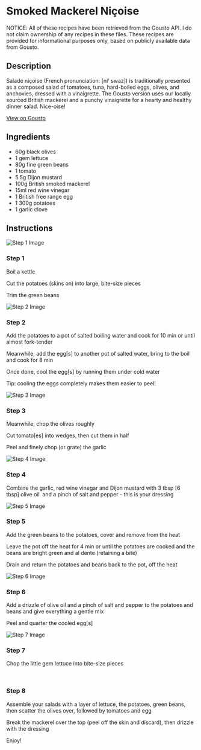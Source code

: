 # Smoked Mackerel Niçoise

NOTICE: All of these recipes have been retrieved from the Gousto API. I do not claim ownership of any recipes in these files. These recipes are provided for informational purposes only, based on publicly available data from Gousto.

## Description

Salade niçoise (French pronunciation: ​[ni' swaz]) is traditionally presented as a composed salad of tomatoes, tuna, hard-boiled eggs, olives, and anchovies, dressed with a vinaigrette. The Gousto version uses our locally sourced British mackerel and a punchy vinaigrette for a hearty and healthy dinner salad. Nice-oise!

[View on Gousto](https://www.gousto.co.uk/recipes/cookbook/smoked-mackerel-nicoise)

## Ingredients

- 60g black olives
- 1 gem lettuce
- 80g fine green beans
- 1 tomato
- 5.5g Dijon mustard
- 100g British smoked mackerel
- 15ml red wine vinegar
- 1 British free range egg
- 1 300g potatoes
- 1 garlic clove

## Instructions

![Step 1 Image](https://production-media.gousto.co.uk/cms/recipe-step-image/556_step-1-x200.jpg)

### Step 1

Boil a kettle


Cut the potatoes&nbsp;(skins on)&nbsp;into large, bite-size pieces&nbsp;


Trim the green beans

![Step 2 Image](https://production-media.gousto.co.uk/cms/recipe-step-image/556_step-2-x200.jpg)

### Step 2

Add the potatoes to a pot of salted boiling water and cook for 10 min or until almost fork-tender


Meanwhile, add the egg<span class="text-danger">[s]</span>&nbsp;to another pot of salted water, bring to the boil and cook for 8 min


Once done, cool the egg<span class="text-danger">[s]</span>&nbsp;by running them under cold water


Tip: cooling the eggs completely makes them easier to peel!

![Step 3 Image](https://production-media.gousto.co.uk/cms/recipe-step-image/556_step-3-x200.jpg)

### Step 3

Meanwhile, chop the olives roughly


Cut tomato<span class="text-danger">[es]</span><span class="text-danger">&nbsp;</span>into wedges, then cut them in half&nbsp;


Peel and finely chop (or grate) the garlic

![Step 4 Image](https://production-media.gousto.co.uk/cms/recipe-step-image/556_step-4-x200.jpg)

### Step 4

Combine the garlic, red wine vinegar and Dijon mustard with&nbsp;3 tbsp <span class="text-danger">[6 tbsp]</span>&nbsp;olive oil &nbsp;and a pinch of salt and pepper - this is your dressing&nbsp;

![Step 5 Image](https://production-media.gousto.co.uk/cms/recipe-step-image/556_step-5-x200.jpg)

### Step 5

Add the green beans to the potatoes, cover and remove from the heat


Leave the pot off the heat for 4 min or until the potatoes are cooked&nbsp;and the beans are bright green and al dente (retaining a bite)


Drain&nbsp;and return the potatoes and beans back to the pot, off the heat

![Step 6 Image](https://production-media.gousto.co.uk/cms/recipe-step-image/556_step-6-x200.jpg)

### Step 6

Add&nbsp;a drizzle of&nbsp;olive oil and a pinch of salt and pepper to the potatoes and beans and give everything a gentle mix


Peel and quarter the cooled egg<span class="text-danger">[s]</span>

![Step 7 Image](https://production-media.gousto.co.uk/cms/recipe-step-image/556_step-7-x200.jpg)

### Step 7

Chop the little gem lettuce into bite-size pieces


&nbsp;

### Step 8

Assemble your salads with a layer of lettuce, the potatoes,&nbsp;green beans, then scatter the olives over, followed by tomatoes and egg


Break the mackerel over the top (peel off the skin and discard), then drizzle with the dressing&nbsp;


Enjoy!

